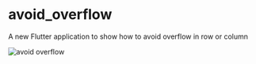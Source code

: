 # avoid_overflow

A new Flutter application to show how to avoid overflow in row or column

![avoid overflow](https://github.com/flutter-cn/flutter_cookbook/blob/master/examples/avoid_overflow/img/avoid_overflow.gif)
